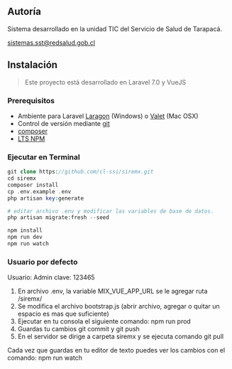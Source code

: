 ## Autoría

Sistema desarrollado en la unidad TIC del Servicio de Salud de Tarapacá.

sistemas.sst@redsalud.gob.cl

## Instalación
> Este proyecto está desarrollado en Laravel 7.0 y VueJS

### Prerequisitos

- Ambiente para Laravel [Laragon](https://laragon.org/) (Windows) o [Valet](https://laravel.com/docs/7.x/valet) (Mac OSX)
- Control de versión mediante [git](https://git-scm.com/)
- [composer](https://getcomposer.org/)
- [LTS NPM](https://nodejs.org/es/download/)

### Ejecutar en Terminal

```php
git clone https://github.com/cl-ssi/siremx.git
cd siremx
composer install
cp .env.example .env
php artisan key:generate

# editar archivo .env y modificar las variables de base de datos.
php artisan migrate:fresh --seed
```

```js
npm install
npm run dev
npm run watch
```


### Usuario por defecto
Usuario: Admin clave: 123465


1. En archivo .env, la variable MIX_VUE_APP_URL se le agregar ruta /siremx/
2. Se modifica el archivo bootstrap.js (abrir archivo, agregar o quitar un espacio es mas que suficiente)
3. Ejecutar en tu consola el siguiente comando: npm run prod
4. Guardas tu cambios git commit y git push
5. En el servidor se dirige a carpeta siremx y se ejecuta comando git pull

Cada vez que guardas en tu editor de texto puedes ver los cambios con el comando: npm run watch
